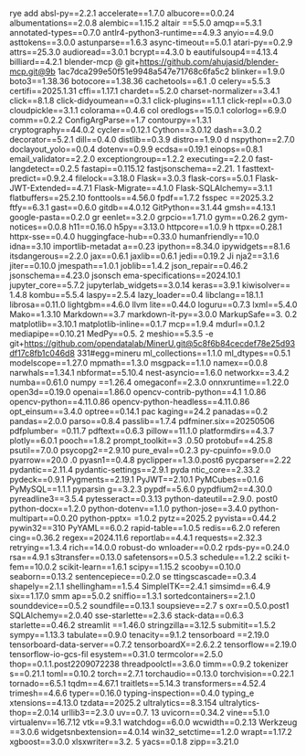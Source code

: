 rye add absl-py==2.2.1 accelerate==1.7.0 albucore==0.0.24 albumentations==2.0.8 alembic==1.15.2 altair
==5.5.0 amqp==5.3.1 annotated-types==0.7.0 antlr4-python3-runtime==4.9.3 anyio==4.9.0 asttokens==3.0.0
 astunparse==1.6.3 async-timeout==5.0.1 atari-py==0.2.9 attrs==25.3.0 audioread==3.0.1 bcrypt==4.3.0 b
eautifulsoup4==4.13.4 billiard==4.2.1 blender-mcp @ git+https://github.com/ahujasid/blender-mcp.git@9b
1ac7dca299e50f51e9948a547e71768c6fa5c2 blinker==1.9.0 boto3==1.38.36 botocore==1.38.36 cachetools==6.1
.0 celery==5.5.3 certifi==2025.1.31 cffi==1.17.1 chardet==5.2.0 charset-normalizer==3.4.1 click==8.1.8
 click-didyoumean==0.3.1 click-plugins==1.1.1 click-repl==0.3.0 cloudpickle==3.1.1 colorama==0.4.6 col
oredlogs==15.0.1 colorlog==6.9.0 comm==0.2.2 ConfigArgParse==1.7 contourpy==1.3.1 cryptography==44.0.2
 cycler==0.12.1 Cython==3.0.12 dash==3.0.2 decorator==5.2.1 dill==0.4.0 distlib==0.3.9 distro==1.9.0 d
nspython==2.7.0 doclayout_yolo==0.0.4 dotenv==0.9.9 ecdsa==0.19.1 einops==0.8.1 email_validator==2.2.0
 exceptiongroup==1.2.2 executing==2.2.0 fast-langdetect==0.2.5 fastapi==0.115.12 fastjsonschema==2.21.
1 fasttext-predict==0.9.2.4 filelock==3.18.0 Flask==3.0.3 flask-cors==5.0.1 Flask-JWT-Extended==4.7.1 
Flask-Migrate==4.1.0 Flask-SQLAlchemy==3.1.1 flatbuffers==25.2.10 fonttools==4.56.0 fpdf==1.7.2 fsspec
==2025.3.2 ftfy==6.3.1 gast==0.6.0 gitdb==4.0.12 GitPython==3.1.44 gmsh==4.13.1 google-pasta==0.2.0 gr
eenlet==3.2.0 grpcio==1.71.0 gym==0.26.2 gym-notices==0.0.8 h11==0.16.0 h5py==3.13.0 httpcore==1.0.9 h
ttpx==0.28.1 httpx-sse==0.4.0 huggingface-hub==0.33.0 humanfriendly==10.0 idna==3.10 importlib-metadat
a==0.23 ipython==8.34.0 ipywidgets==8.1.6 itsdangerous==2.2.0 jax==0.6.1 jaxlib==0.6.1 jedi==0.19.2 Ji
nja2==3.1.6 jiter==0.10.0 jmespath==1.0.1 joblib==1.4.2 json_repair==0.46.2 jsonschema==4.23.0 jsonsch
ema-specifications==2024.10.1 jupyter_core==5.7.2 jupyterlab_widgets==3.0.14 keras==3.9.1 kiwisolver==
1.4.8 kombu==5.5.4 laspy==2.5.4 lazy_loader==0.4 libclang==18.1.1 librosa==0.11.0 lightgbm==4.6.0 llvm
lite==0.44.0 loguru==0.7.3 lxml==5.4.0 Mako==1.3.10 Markdown==3.7 markdown-it-py==3.0.0 MarkupSafe==3.
0.2 matplotlib==3.10.1 matplotlib-inline==0.1.7 mcp==1.9.4 mdurl==0.1.2 mediapipe==0.10.21 MedPy==0.5.
2 meshio==5.3.5 -e git+https://github.com/opendatalab/MinerU.git@5c8f6b84cecdef78e25d93df17c8fb1c046d8
331#egg=mineru ml_collections==1.1.0 ml_dtypes==0.5.1 modelscope==1.27.0 mpmath==1.3.0 msgpack==1.1.0 
namex==0.0.8 narwhals==1.34.1 nbformat==5.10.4 nest-asyncio==1.6.0 networkx==3.4.2 numba==0.61.0 numpy
==1.26.4 omegaconf==2.3.0 onnxruntime==1.22.0 open3d==0.19.0 openai==1.86.0 opencv-contrib-python==4.1
1.0.86 opencv-python==4.11.0.86 opencv-python-headless==4.11.0.86 opt_einsum==3.4.0 optree==0.14.1 pac
kaging==24.2 panadas==0.2 pandas==2.0.0 parso==0.8.4 passlib==1.7.4 pdfminer.six==20250506 pdfplumber=
=0.11.7 pdftext==0.6.3 pillow==11.1.0 platformdirs==4.3.7 plotly==6.0.1 pooch==1.8.2 prompt_toolkit==3
.0.50 protobuf==4.25.8 psutil==7.0.0 psycopg2==2.9.10 pure_eval==0.2.3 py-cpuinfo==9.0.0 pyarrow==20.0
.0 pyasn1==0.4.8 pyclipper==1.3.0.post6 pycparser==2.22 pydantic==2.11.4 pydantic-settings==2.9.1 pyda
ntic_core==2.33.2 pydeck==0.9.1 Pygments==2.19.1 PyJWT==2.10.1 PyMCubes==0.1.6 PyMySQL==1.1.1 pyparsin
g==3.2.3 pypdf==5.6.0 pypdfium2==4.30.0 pyreadline3==3.5.4 pytesseract==0.3.13 python-dateutil==2.9.0.
post0 python-docx==1.2.0 python-dotenv==1.1.0 python-jose==3.4.0 python-multipart==0.0.20 python-pptx=
=1.0.2 pytz==2025.2 pyvista==0.44.2 pywin32==310 PyYAML==6.0.2 rapid-table==1.0.5 redis==6.2.0 referen
cing==0.36.2 regex==2024.11.6 reportlab==4.4.1 requests==2.32.3 retrying==1.3.4 rich==14.0.0 robust-do
wnloader==0.0.2 rpds-py==0.24.0 rsa==4.9.1 s3transfer==0.13.0 safetensors==0.5.3 schedule==1.2.2 sciki
t-fem==10.0.2 scikit-learn==1.6.1 scipy==1.15.2 scooby==0.10.0 seaborn==0.13.2 sentencepiece==0.2.0 se
ttingscascade==0.3.4 shapely==2.1.1 shellingham==1.5.4 SimpleITK==2.4.1 simsimd==6.4.9 six==1.17.0 smm
ap==5.0.2 sniffio==1.3.1 sortedcontainers==2.1.0 sounddevice==0.5.2 soundfile==0.13.1 soupsieve==2.7 s
oxr==0.5.0.post1 SQLAlchemy==2.0.40 sse-starlette==2.3.6 stack-data==0.6.3 starlette==0.46.2 streamlit
==1.46.0 stringzilla==3.12.5 submitit==1.5.2 sympy==1.13.3 tabulate==0.9.0 tenacity==9.1.2 tensorboard
==2.19.0 tensorboard-data-server==0.7.2 tensorboardX==2.6.2.2 tensorflow==2.19.0 tensorflow-io-gcs-fil
esystem==0.31.0 termcolor==2.5.0 thop==0.1.1.post2209072238 threadpoolctl==3.6.0 timm==0.9.2 tokenizer
s==0.21.1 toml==0.10.2 torch==2.7.1 torchaudio==0.13.0 torchvision==0.22.1 tornado==6.5.1 tqdm==4.67.1
 traitlets==5.14.3 transformers==4.52.4 trimesh==4.6.6 typer==0.16.0 typing-inspection==0.4.0 typing_e
xtensions==4.13.0 tzdata==2025.2 ultralytics==8.3.154 ultralytics-thop==2.0.14 urllib3==2.3.0 uv==0.7.
13 uvicorn==0.34.2 vine==5.1.0 virtualenv==16.7.12 vtk==9.3.1 watchdog==6.0.0 wcwidth==0.2.13 Werkzeug
==3.0.6 widgetsnbextension==4.0.14 win32_setctime==1.2.0 wrapt==1.17.2 xgboost==3.0.0 xlsxwriter==3.2.
5 yacs==0.1.8 zipp==3.21.0